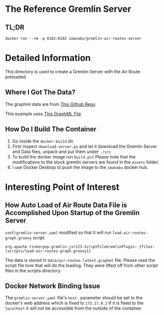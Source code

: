 # The Reference Gremlin Server

## TL;DR

    docker run --rm -p 8182:8182 imanabu/gremlin-air-routes-server

# Detailed Information

This directory is used to create a Gremlin Server with the Air Route preloaded. 

## Where I Got The Data?

The graphml data are from [This Github Repo](https://github.com/krlawrence/graph/tree/master/sample-data)

This example uses [This GraphML File](https://github.com/krlawrence/graph/tree/master/sample-data)

## How Do I Build The Container

1. Go inside the `docker-build` dir.
2. First inspect `download-server.ps` and let it download the Gremlin Server and Data files, unpack and put them under
   `./src`
3. To build the docker image run `build.ps1` Please note that the modifications to the stock gremlin servers are found
   in the `assets` folder.
4. I use Docker Desktop to push the image to the `imanabu` docker hub.

# Interesting Point of Interest

## How Auto Load of Air Route Data File is Accomplished Upon Startup of the Gremlin Server

`conf/gremlin-server.yaml` modified so that it will run `load-air-routes-graph.groovy` script. 

    org.apache.tinkerpop.gremlin.jsr223.ScriptFileGremlinPlugin: {files: [scripts/load-air-routes-graph.groovy]}

The data is stored in `data/air-routes-latest.graphml` file. Please read the script file how that will do the
loading. They were lifted off from other script files in the scripts directory. 

## Docker Network Binding Issue

The `gremlin-server.yaml` file's `host:` parameter should be set to the docker's web address which is fixed to
`172.17.0.2` If it is fixed to the `localhost` it will not be accessible from the outside of the container.

